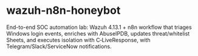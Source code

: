 # wazuh-n8n-honeybot
End-to-end SOC automation lab: Wazuh 4.13.1 + n8n workflow that triages Windows login events, enriches with AbuseIPDB, updates threat/whitelist Sheets, and executes isolation with C‑LiveResponse, with Telegram/Slack/ServiceNow notifications.
